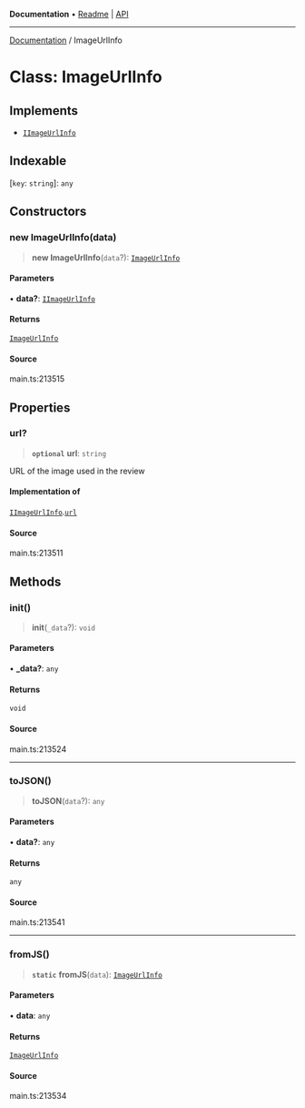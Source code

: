 **Documentation** • [Readme](../README.md) \| [API](../globals.md)

***

[Documentation](../README.md) / ImageUrlInfo

# Class: ImageUrlInfo

## Implements

- [`IImageUrlInfo`](../interfaces/IImageUrlInfo.md)

## Indexable

 \[`key`: `string`\]: `any`

## Constructors

### new ImageUrlInfo(data)

> **new ImageUrlInfo**(`data`?): [`ImageUrlInfo`](ImageUrlInfo.md)

#### Parameters

• **data?**: [`IImageUrlInfo`](../interfaces/IImageUrlInfo.md)

#### Returns

[`ImageUrlInfo`](ImageUrlInfo.md)

#### Source

main.ts:213515

## Properties

### url?

> **`optional`** **url**: `string`

URL of the image used in the review

#### Implementation of

[`IImageUrlInfo`](../interfaces/IImageUrlInfo.md).[`url`](../interfaces/IImageUrlInfo.md#url)

#### Source

main.ts:213511

## Methods

### init()

> **init**(`_data`?): `void`

#### Parameters

• **\_data?**: `any`

#### Returns

`void`

#### Source

main.ts:213524

***

### toJSON()

> **toJSON**(`data`?): `any`

#### Parameters

• **data?**: `any`

#### Returns

`any`

#### Source

main.ts:213541

***

### fromJS()

> **`static`** **fromJS**(`data`): [`ImageUrlInfo`](ImageUrlInfo.md)

#### Parameters

• **data**: `any`

#### Returns

[`ImageUrlInfo`](ImageUrlInfo.md)

#### Source

main.ts:213534
